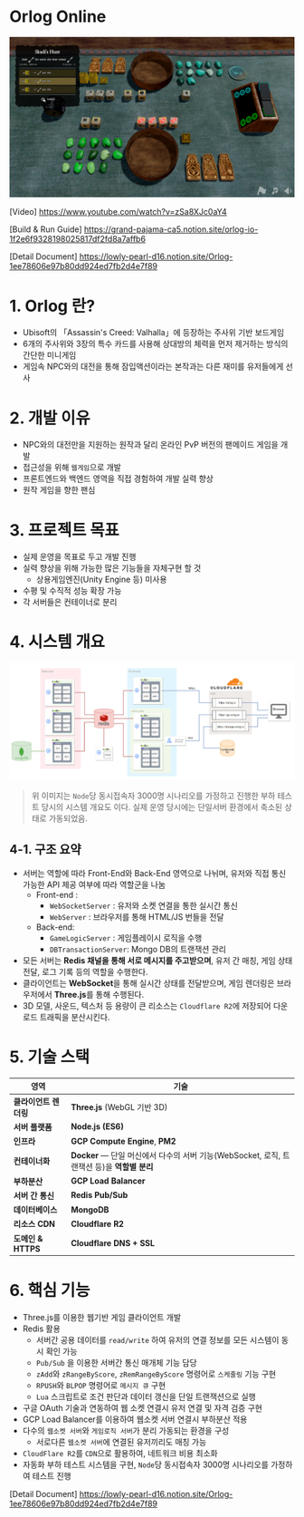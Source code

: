 # Orlog Online
![alt text](Images/thumbnail.png)





[Video]
https://www.youtube.com/watch?v=zSa8XJc0aY4

[Build & Run Guide]
https://grand-pajama-ca5.notion.site/orlog-io-1f2e6f9328198025817df2fd8a7affb6

[Detail Document]
https://lowly-pearl-d16.notion.site/Orlog-1ee78606e97b80dd924ed7fb2d4e7f89


# 1. Orlog 란?
- Ubisoft의 「Assassin's Creed: Valhalla」에 등장하는 주사위 기반 보드게임
- 6개의 주사위와 3장의 특수 카드를 사용해 상대방의 체력을 먼저 제거하는 방식의 간단한 미니게임
- 게임속 NPC와의 대전을 통해 잠입액션이라는 본작과는 다른 재미를 유저들에게 선사

# 2. 개발 이유
- NPC와의 대전만을 지원하는 원작과 달리 온라인 PvP 버전의 팬메이드 게임을 개발
- 접근성을 위해 `웹게임`으로 개발
- 프론트엔드와 백엔드 영역을 직접 경험하여 개발 실력 향상
- 원작 게임을 향한 팬심



# 3. 프로젝트 목표
- 실제 운영을 목표로 두고 개발 진행
- 실력 향상을 위해 가능한 많은 기능들을 자체구현 할 것
  - 상용게임엔진(Unity Engine 등) 미사용
- 수평 및 수직적 성능 확장 가능
- 각 서버들은 컨테이너로 분리


# 4. 시스템 개요
![alt text](Images/architect.png)
> 위 이미지는 `Node`당 동시접속자 3000명 시나리오를 가정하고 진행한 부하 테스트 당시의 시스템 개요도 이다. 실제 운영 당시에는 단일서버 환경에서 축소된 상태로 가동되었음.


## 4-1. 구조 요약
- 서버는 역할에 따라 Front-End와 Back-End 영역으로 나뉘며, 유저와 직접 통신 가능한 API 제공 여부에 따라 역할군을 나눔
    - Front-end :
        - `WebSocketServer`  : 유저와 소켓 연결을 통한 실시간 통신
        - `WebServer` : 브라우저를 통해 HTML/JS 번들을 전달
    - Back-end:
        - `GameLogicServer` : 게임플레이시 로직을 수행
        - `DBTransactionServer`: Mongo DB의 트랜잭션 관리
- 모든 서버는 **Redis 채널을 통해 서로 메시지를 주고받으며**, 유저 간 매칭, 게임 상태 전달, 로그 기록 등의 역할을 수행한다.
- 클라이언트는 **WebSocket**을 통해 실시간 상태를 전달받으며, 게임 렌더링은 브라우저에서 **Three.js**를 통해 수행된다.
- 3D 모델, 사운드, 텍스처 등 용량이 큰 리소스는 `Cloudflare R2`에 저장되어 다운로드 트래픽을 분산시킨다.


# 5. 기술 스택

| **영역** | **기술** |
| --- | --- |
| **클라이언트 렌더링** | **Three.js** (WebGL 기반 3D) |
| **서버 플랫폼** | **Node.js (ES6)** |
| **인프라** | **GCP Compute Engine**, **PM2** |
| **컨테이너화** | **Docker** — 단일 머신에서 다수의 서버 기능(WebSocket, 로직, 트랜잭션 등)을 **역할별 분리** |
| **부하분산** | **GCP Load Balancer** |
| **서버 간 통신** | **Redis Pub/Sub** |
| **데이터베이스** | **MongoDB** |
| **리소스 CDN** | **Cloudflare R2** |
| **도메인 & HTTPS** | **Cloudflare DNS + SSL** |



# 6. 핵심 기능
- Three.js를 이용한 웹기반 게임 클라이언트 개발
- Redis 활용
  - 서버간 공용 데이터를 `read/write` 하여 유저의 연결 정보를 모든 시스템이 동시 확인 가능
  - `Pub/Sub` 을 이용한 서버간 통신 매개체 기능 담당
  - `zAdd`와 `zRangeByScore`, `zRemRangeByScore` 명령어로 `스케줄링` 기능 구현
  - `RPUSH`와 `BLPOP` 명령어로 `메시지 큐` 구현
  - `Lua` 스크립트로 조건 판단과 데이터 갱신을 단일 트랜잭션으로 실행
- 구글 OAuth 기술과 연동하여 웹 소켓 연결시 유저 연결 및 자격 검증 구현
- GCP Load Balancer를 이용하여 웹소켓 서버 연결시 부하분산 적용
- 다수의 `웹소켓 서버`와 `게임로직 서버`가 분리 가동되는 환경을 구성
  - 서로다른 `웹소켓 서버`에 연결된 유저끼리도 매칭 가능
- `CloudFlare R2`를 `CDN`으로 활용하여, 네트워크 비용 최소화
- 자동화 부하 테스트 시스템을 구현, `Node`당 동시접속자 3000명 시나리오를 가정하여 테스트 진행


[Detail Document]
https://lowly-pearl-d16.notion.site/Orlog-1ee78606e97b80dd924ed7fb2d4e7f89




